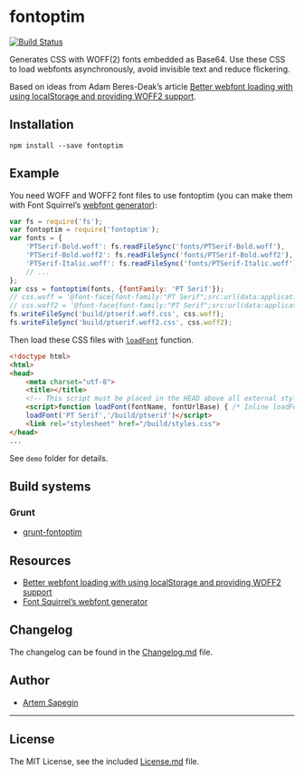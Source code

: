 # fontoptim

[![Build Status](https://travis-ci.org/sapegin/fontoptim.png)](https://travis-ci.org/sapegin/fontoptim)

Generates CSS with WOFF(2) fonts embedded as Base64. Use these CSS to load webfonts asynchronously, avoid invisible text and reduce flickering.

Based on ideas from Adam Beres-Deak’s article [Better webfont loading with using localStorage and providing WOFF2 support](http://bdadam.com/blog/better-webfont-loading-with-localstorage-and-woff2.html).

## Installation

```
npm install --save fontoptim
```


## Example

You need WOFF and WOFF2 font files to use fontoptim (you can make them with Font Squirrel’s [webfont generator](http://www.fontsquirrel.com/tools/webfont-generator)):

```js
var fs = require('fs');
var fontoptim = require('fontoptim');
var fonts = {
	'PTSerif-Bold.woff': fs.readFileSync('fonts/PTSerif-Bold.woff'),
	'PTSerif-Bold.woff2': fs.readFileSync('fonts/PTSerif-Bold.woff2'),
	'PTSerif-Italic.woff': fs.readFileSync('fonts/PTSerif-Italic.woff'),
	// ...
};
var css = fontoptim(fonts, {fontFamily: 'PT Serif'});
// css.woff = '@font-face{font-family:"PT Serif";src:url(data:application/x-font-woff;charset=utf-8;base64,d09GRgABAAAAAU...'
// css.woff2 = '@font-face{font-family:"PT Serif";src:url(data:application/x-font-woff2;charset=utf-8;base64,d09GMgABAAAAA...'
fs.writeFileSync('build/ptserif.woff.css', css.woff);
fs.writeFileSync('build/ptserif.woff2.css', css.woff2);
```

Then load these CSS files with [`loadFont`](demo/js/fontloader.js) function.

```html
<!doctype html>
<html>
<head>
	<meta charset="utf-8">
	<title></title>
	<!-- This script must be placed in the HEAD above all external stylesheet declarations (link[rel=stylesheet]) -->
	<script>function loadFont(fontName, fontUrlBase) { /* Inline loadFont function here */ }
	loadFont('PT Serif','/build/ptserif')</script>
	<link rel="stylesheet" href="/build/styles.css">
</head>
...
```

See `demo` folder for details.


## Build systems

### Grunt

* [grunt-fontoptim](https://github.com/sapegin/grunt-fontoptim)


## Resources

* [Better webfont loading with using localStorage and providing WOFF2 support](http://bdadam.com/blog/better-webfont-loading-with-localstorage-and-woff2.html)
* [Font Squirrel’s webfont generator](http://www.fontsquirrel.com/tools/webfont-generator)


## Changelog

The changelog can be found in the [Changelog.md](Changelog.md) file.

## Author

* [Artem Sapegin](http://sapegin.me/)

---

## License

The MIT License, see the included [License.md](License.md) file.
